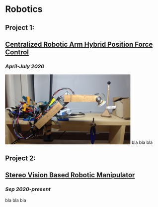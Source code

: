 # Robotics

## Project 1:
## [Centralized Robotic Arm Hybrid Position Force Control](/2-Linkages-Robotic-Arm-Hybrid-Position-Force-Control)                 
### *April-July 2020*
<img src="https://github.com/SamoaChen/2-Linkages-Robotic-Arm-Hybrid-Position-Force-Control/blob/master/images/Arm_Display_Final_with_Curtain_edited.jpg" width="80%" height="80%">
bla bla bla


## Project 2:
## [Stereo Vision Based Robotic Manipulator](https://github.com/SamoaChen/2-Linkages-Robotic-Arm-Hybrid-Position-Force-Control)                 
### *Sep 2020-present*
bla bla bla
